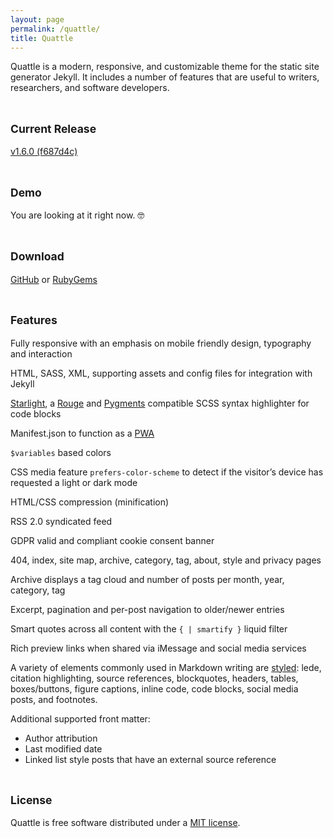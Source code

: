 ```yaml
---
layout: page
permalink: /quattle/
title: Quattle
---
```


Quattle is a modern, responsive, and customizable theme for the static site generator Jekyll. It includes a number of features that are useful to writers, researchers, and software developers.<br><br>

## <small>Current Release</small>
[v1.6.0 (f687d4c)](https://github.com/victorwynne/quattle/releases/tag/v1.6.0-RC)<br><br>

## <small>Demo</small>
You are looking at it right now. 🤓<br><br>

## <small>Download</small>
[GitHub](https://github.com/victorwynne/quattle/releases) or [RubyGems](https://rubygems.org/gems/quattle)<br><br>

## <small>Features</small>
Fully responsive with an emphasis on mobile friendly design, typography and interaction

HTML, SASS, XML, supporting assets and config files for integration with Jekyll

[Starlight](https://github.com/victorwynne/starlight), a [Rouge](https://github.com/rouge-ruby/rouge) and [Pygments](https://github.com/pygments/pygments) compatible SCSS syntax highlighter for code blocks

Manifest.json to function as a [PWA](https://developer.mozilla.org/en-US/docs/Web/Progressive_web_apps)

`$variables` based colors

CSS media feature `prefers-color-scheme` to detect if the visitor’s device has requested a light or dark mode

HTML/CSS compression (minification)

RSS 2.0 syndicated feed

GDPR valid and compliant cookie consent banner

404, index, site map, archive, category, tag, about, style and privacy pages

Archive displays a tag cloud and number of posts per month, year, category, tag

Excerpt, pagination and per-post navigation to older/newer entries

Smart quotes across all content with the `{ | smartify }` liquid filter

Rich preview links when shared via iMessage and social media services

A variety of elements commonly used in Markdown writing are [styled](https://victorwynne.com/styles/): lede, citation highlighting, source references, blockquotes, headers, tables, boxes/buttons, figure captions, inline code, code blocks, social media posts, and footnotes.

Additional supported front matter:
* Author attribution
* Last modified date
* Linked list style posts that have an external source reference
<br><br>

## <small>License</small>

Quattle is free software distributed under a [MIT license](https://github.com/victorwynne/quattle/blob/main/LICENSE).
<br><br>

